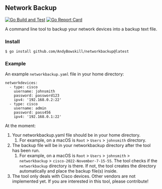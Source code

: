 ## Network Backup

[![Go Build and Test](https://github.com/andybowskill/networkbackup/actions/workflows/go.yml/badge.svg)](https://github.com/andybowskill/networkbackup/actions/workflows/go.yml)
[![Go Report Card](https://goreportcard.com/badge/github.com/andybowskill/networkbackup)](https://goreportcard.com/report/github.com/andybowskill/networkbackup)

A command line tool to backup your network devices into a backup text file.

### Install

```
$ go install github.com/AndyBowskill/networkbackup@latest
```

### Example 

An example ```networkbackup.yaml``` file in your home directory:

```
networkdevices:
  - type: cisco
    username: johnsmith
    password: password123
    ipv4: '192.168.0.2:22'
  - type: cisco
    username: admin
    password: pass456
    ipv4: '192.168.0.1:22'
```

At the moment:
1. Your networkbackup.yaml file should be in your home directory.
    1. For example, on a macOS is ```Root``` > ```Users``` > ```johnsmith``` directory.
1. The backup file will be in your networkbackup directory after the tool has been run.
	1. For example, on a macOS is ```Root``` > ```Users``` > ```johnsmith``` > ```networkbackup``` > ```cisco-2022-November-7-15-55```. The tool checks if the ```networkbackup``` directory is there. If not, the tool creates the directory automatically and place the backup file(s) inside.
1. The tool only deals with Cisco devices. Other vendors are not implemented yet. If you are interested in this tool, please contribute!